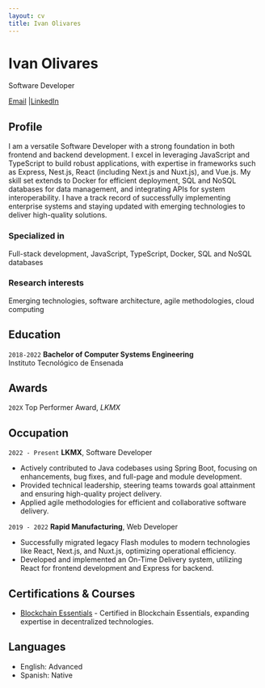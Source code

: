 ```yaml
---
layout: cv
title: Ivan Olivares
---
```


# Ivan Olivares
Software Developer

<div id="webaddress">
 <a href="io.dev8@gmail.com">Email</a>
|<a href="https://www.linkedin.com/in/ivan-olivares-moreno-230711212/">LinkedIn</a>
</div>

## Profile

I am a versatile Software Developer with a strong foundation in both frontend and backend development. I excel in leveraging JavaScript and TypeScript to build robust applications, with expertise in frameworks such as Express, Nest.js, React (including Next.js and Nuxt.js), and Vue.js. My skill set extends to Docker for efficient deployment, SQL and NoSQL databases for data management, and integrating APIs for system interoperability. I have a track record of successfully implementing enterprise systems and staying updated with emerging technologies to deliver high-quality solutions.

### Specialized in

Full-stack development, JavaScript, TypeScript, Docker, SQL and NoSQL databases

### Research interests

Emerging technologies, software architecture, agile methodologies, cloud computing

## Education

`2018-2022`
__Bachelor of Computer Systems Engineering__  
Instituto Tecnológico de Ensenada

## Awards

`202X`
Top Performer Award, *LKMX*

## Occupation

`2022 - Present`
__LKMX__, Software Developer

- Actively contributed to Java codebases using Spring Boot, focusing on enhancements, bug fixes, and full-page and module development.
- Provided technical leadership, steering teams towards goal attainment and ensuring high-quality project delivery.
- Applied agile methodologies for efficient and collaborative software delivery.

`2019 - 2022`
__Rapid Manufacturing__, Web Developer

- Successfully migrated legacy Flash modules to modern technologies like React, Next.js, and Nuxt.js, optimizing operational efficiency.
- Developed and implemented an On-Time Delivery system, utilizing React for frontend development and Express for backend.

## Certifications & Courses

- [Blockchain Essentials](https://courses.cognitiveclass.ai/certificates/f3976ba8acde467fa04f3e721222734d) - Certified in Blockchain Essentials, expanding expertise in decentralized technologies.

## Languages

- English: Advanced
- Spanish: Native

